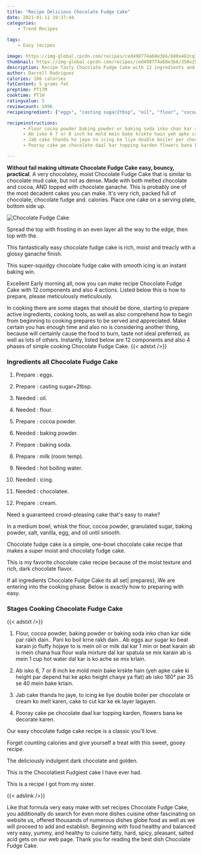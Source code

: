 ```yaml
---
title: "Recipe Delicious Chocolate Fudge Cake"
date: 2021-01-11 19:37:44
categories:
    - Trend Recipes
    
tags:
    - Easy recipes

image: https://img-global.cpcdn.com/recipes/ced498774a68e3b6/680x482cq70/chocolate-fudge-cake-recipe-main-photo.jpg
thumbnail: https://img-global.cpcdn.com/recipes/ced498774a68e3b6/350x250cq70/chocolate-fudge-cake-recipe-main-photo.jpg
description: Recipe Tasty Chocolate Fudge Cake with 12 ingredients and 4 stages of easy cooking.
author: Darrell Rodriquez
calories: 166 calories
fatContent: 5 grams fat
preptime: PT17M
cooktime: PT1H
ratingvalue: 5
reviewcount: 1096
recipeingredient: ["eggs", "casting sugar2tbsp", "oil", "flour", "cocoa powder", "baking powder", "baking soda", "milk  room temp", "hot boiling water", "icing", "chocolatee", "cream"]

recipeinstructions: 
      - Flour cocoa powder baking powder or baking soda inko chan kar side par rakh dainPani ko boil krne rakh dainAb eggs aur sugar ko beat karain jo fluffy hojaye to is mein oil or milk dal kar 1 min or beat karain ab is mein chana hua flour wala mixture dal kar spatula se mix karain ab is mein 1 cup hot water dal kar is ko ache se mix krlain 
      - Ab isko 6 7 or 8 inch ke mold mein bake krskte hain yeh apke cake ki height par depend hai ke apko height chaiye ya flat ab isko 180 par 35 se 40 mein bake krlain 
      - Jab cake thanda ho jaye to icing ke liye double boiler per chocolate or cream ko melt karen cake to cut kar ke ek layer lagayen 
      - Pooray cake pe chocolate daal kar topping karden flowers bana ke decorate karen

---
```




**Without fail making ultimate Chocolate Fudge Cake easy, bouncy, practical**. A very chocolatey, moist Chocolate Fudge Cake that is similar to chocolate mud cake, but not as dense. Made with both melted chocolate and cocoa, AND topped with chocolate ganache. This is probably one of the most decadent cakes you can make. It&#39;s very rich, packed full of chocolate, chocolate fudge and. calories. Place one cake on a serving plate, bottom side up.


![Chocolate Fudge Cake](https://img-global.cpcdn.com/recipes/ced498774a68e3b6/680x482cq70/chocolate-fudge-cake-recipe-main-photo.jpg "Chocolate Fudge Cake")



Spread the top with frosting in an even layer all the way to the edge, then top with the.

This fantastically easy chocolate fudge cake is rich, moist and treacly with a glossy ganache finish.

This super-squidgy chocolate fudge cake with smooth icing is an instant baking win.


Excellent Early morning all, now you can make recipe Chocolate Fudge Cake with 12 components and also 4 actions. Listed below this is how to prepare, please meticulously meticulously.

In cooking there are some stages that should be done, starting to prepare active ingredients, cooking tools, as well as also comprehend how to begin from beginning to cooking prepares to be served and appreciated. Make certain you has enough time and also no is considering another thing, because will certainly cause the food to burn, taste not ideal preferred, as well as lots of others. Instantly, listed below are 12 components and also 4 phases of simple cooking Chocolate Fudge Cake.
{{< adstxt />}}

### Ingredients all Chocolate Fudge Cake


1. Prepare  : eggs.

1. Prepare  : casting sugar+2tbsp.

1. Needed  : oil.

1. Needed  : flour.

1. Prepare  : cocoa powder.

1. Needed  : baking powder.

1. Prepare  : baking soda.

1. Prepare  : milk  (room temp).

1. Needed  : hot boiling water.

1. Needed  : icing.

1. Needed  : chocolatee.

1. Prepare  : cream.


Need a guaranteed crowd-pleasing cake that&#39;s easy to make?

In a medium bowl, whisk the flour, cocoa powder, granulated sugar, baking powder, salt, vanilla, egg, and oil until smooth.

Chocolate fudge cake is a simple, one-bowl chocolate cake recipe that makes a super moist and chocolaty fudge cake.

This is my favorite chocolate cake recipe because of the moist texture and rich, dark chocolate flavor.


If all ingredients Chocolate Fudge Cake its all set| prepares}, We are entering into the cooking phase. Below is exactly how to preparing with easy.

### Stages Cooking Chocolate Fudge Cake

{{< adstxt />}}


1. Flour, cocoa powder, baking powder or baking soda inko chan kar side par rakh dain..
Pani ko boil krne rakh dain..
Ab eggs aur sugar ko beat karain jo fluffy hojaye to is mein oil or milk dal kar 1 min or beat karain ab is mein chana hua flour wala mixture dal kar spatula se mix karain ab is mein 1 cup hot water dal kar is ko ache se mix krlain.



1. Ab isko 6, 7 or 8 inch ke mold mein bake krskte hain (yeh apke cake ki height par depend hai ke apko height chaiye ya flat) ab isko 180° par 35 se 40 mein bake krlain.



1. Jab cake thanda ho jaye, to icing ke liye double boiler per chocolate or cream ko melt karen, cake to cut kar ke ek layer lagayen.



1. Pooray cake pe chocolate daal kar topping karden, flowers bana ke decorate karen.




Our easy chocolate fudge cake recipe is a classic you&#39;ll love.

Forget counting calories and give yourself a treat with this sweet, gooey recipe.

The deliciously indulgent dark chocolate and golden.

This is the Chocolatiest Fudgiest cake I have ever had.

This is a recipe I got from my sister.


{{< adslink />}}

Like that formula very easy make with set recipes Chocolate Fudge Cake, you additionally do search for even more dishes cuisine other fascinating on website us, offered thousands of numerous dishes globe food as well as we will proceed to add and establish. Beginning with food healthy and balanced very easy, yummy, and healthy to cuisine fatty, hard, spicy, pleasant, salted acid gets on our web page. Thank you for reading the best dish Chocolate Fudge Cake.
